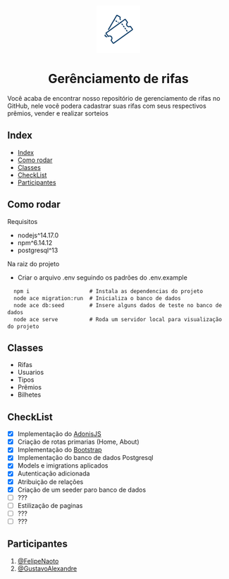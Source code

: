 <p align="center">
  <img alt="rifa" src="/public/assets/rifas.png" width="100px" />
  <h1 align="center">Gerênciamento de rifas</h1>
</p>

Você acaba de encontrar nosso repositório de gerenciamento de rifas no GitHub, nele você podera cadastrar suas rifas com seus respectivos prêmios, vender e realizar sorteios

## Index

- [Index](#index)
- [Como rodar](#como-rodar)
- [Classes](#classes)
- [CheckList](#checklist)
- [Participantes](#participantes)

## Como rodar

Requisitos

- nodejs^14.17.0
- npm^6.14.12
- postgresql^13

Na raiz do projeto

- Criar o arquivo .env seguindo os padrões do .env.example

```shell
  npm i                   # Instala as dependencias do projeto
  node ace migration:run  # Inicializa o banco de dados
  node ace db:seed        # Insere alguns dados de teste no banco de dados
  node ace serve          # Roda um servidor local para visualização do projeto
```

## Classes

- Rifas
- Usuarios
- Tipos
- Prêmios
- Bilhetes

## CheckList

- [x] Implementação do [AdonisJS](https://adonisjs.com/)
- [x] Criação de rotas primarias (Home, About)
- [x] Implementação do [Bootstrap](https://getbootstrap.com/)
- [x] Implementação do banco de dados Postgresql
- [x] Models e imigrations aplicados
- [x] Autenticação adicionada
- [x] Atribuição de relações
- [x] Criação de um seeder paro banco de dados
- [ ] ???
- [ ] Estilização de paginas
- [ ] ???
- [ ] ???

## Participantes

1. [@FelipeNaoto](https://github.com/felipeinfo18)
2. [@GustavoAlexandre](https://github.com/GustavoASCarvalho)
